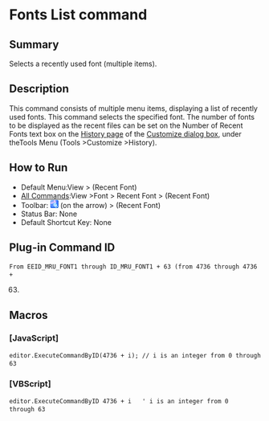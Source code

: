 # Fonts List command

## Summary

Selects a recently used font (multiple items).

## Description

This command consists of multiple menu items, displaying a list of recently
used fonts. This command selects the specified font. The number of fonts to
be displayed as the recent files can be set on the
Number
of Recent Fonts text box on the
[History page](../../dlg/customize/history/index) of
the [Customize dialog box](../../dlg/customize/index),
under theTools Menu (Tools \>Customize \>History).

## How to Run

- Default Menu:View \> (Recent Font)
- [All Commands](../tools/all_commands):View \>Font >
Recent Font \> (Recent Font)
- Toolbar: ![](../../images/fontpopup.gif) (on
the arrow) >
(Recent Font)
- Status Bar: None
- Default Shortcut Key: None

## Plug-in Command ID

```
From EEID_MRU_FONT1 through ID_MRU_FONT1 + 63 (from 4736 through 4736 +
```
63)

## Macros

### \[JavaScript\]

```
editor.ExecuteCommandByID(4736 + i); // i is an integer from 0 through 63
```

### \[VBScript\]

```
editor.ExecuteCommandByID 4736 + i   ' i is an integer from 0
through 63
```
